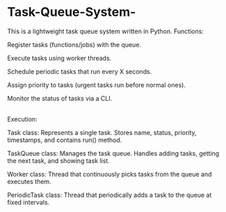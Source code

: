 # Task-Queue-System-
This is a lightweight task queue system written in Python.
Functions:
<br>

Register tasks (functions/jobs) with the queue.

Execute tasks using worker threads.

Schedule periodic tasks that run every X seconds.

Assign priority to tasks (urgent tasks run before normal ones).

Monitor the status of tasks via a CLI.
<br>
<br>



Execution: 

Task class: Represents a single task. Stores name, status, priority, timestamps, and contains run() method.

TaskQueue class: Manages the task queue. Handles adding tasks, getting the next task, and showing task list.

Worker class: Thread that continuously picks tasks from the queue and executes them.

PeriodicTask class: Thread that periodically adds a task to the queue at fixed intervals.
